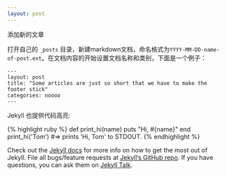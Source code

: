 ```yaml
---
layout: post
---
```


添加新的文章

打开自己的 `_posts` 目录，新建markdown文档，命名格式为`YYYY-MM-DD-name-of-post.ext`。在文档内容的开始设置文档名称和类别，下面是一个例子：

```
---
layout: post
title: "Some articles are just so short that we have to make the footer stick"
categories: noooo
---
```


Jekyll 也提供代码高亮:

{% highlight ruby %}
def print_hi(name)
  puts "Hi, #{name}"
end
print_hi('Tom')
#=> prints 'Hi, Tom' to STDOUT.
{% endhighlight %}

Check out the [Jekyll docs][jekyll-docs] for more info on how to get the most out of Jekyll. File all bugs/feature requests at [Jekyll’s GitHub repo][jekyll-gh]. If you have questions, you can ask them on [Jekyll Talk][jekyll-talk].

[jekyll-docs]: http://jekyllrb.com/docs/home
[jekyll-gh]:   https://github.com/jekyll/jekyll
[jekyll-talk]: https://talk.jekyllrb.com/
